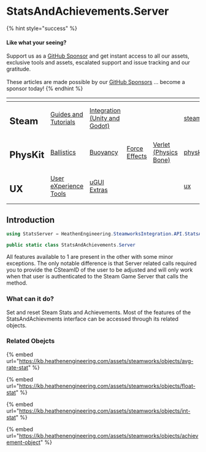 # StatsAndAchievements.Server

{% hint style="success" %}
#### Like what your seeing?

Support us as a [GitHub Sponsor](../../../) and get instant access to all our assets, exclusive tools and assets, escalated support and issue tracking and our gratitude.\
\
These articles are made possible by our [GitHub Sponsors](../../../) ... become a sponsor today!
{% endhint %}

<table data-view="cards"><thead><tr><th></th><th></th><th></th><th></th><th></th><th data-hidden data-card-target data-type="content-ref"></th><th data-hidden data-card-cover data-type="files"></th></tr></thead><tbody><tr><td><h2>Steam</h2></td><td><a href="../../../company/concepts/steam/">Guides and Tutorials</a></td><td><a href="../">Integration (Unity and Godot)</a></td><td></td><td></td><td><a href="../../../company/concepts/steam/">steam</a></td><td><a href="../../../.gitbook/assets/Steamworks Card.png">Steamworks Card.png</a></td></tr><tr><td><h2>PhysKit</h2></td><td><a href="../../physkit/learning/sample-scenes/1-ballistic-basics.md">Ballistics</a></td><td><a href="../../physkit/learning/sample-scenes/1-buoyancy-example.md">Buoyancy</a></td><td><a href="../../physkit/learning/sample-scenes/1-force-effect-fields.md">Force Effects</a></td><td><a href="../../physkit/learning/sample-scenes/2-verlet-spring-skinned-mesh.md">Verlet (Physics Bone)</a></td><td><a href="../../physkit/">physkit</a></td><td><a href="../../../.gitbook/assets/PhysKit Card.png">PhysKit Card.png</a></td></tr><tr><td><h2>UX</h2></td><td><a href="../../ux/learning/core-concepts/">User eXperience Tools</a></td><td><a href="../../ux/learning/ugui-extras/">uGUI Extras</a></td><td></td><td></td><td><a href="../../ux/">ux</a></td><td><a href="../../../.gitbook/assets/Splash Screen (1).png">Splash Screen (1).png</a></td></tr></tbody></table>

## &#x20;Introduction

```csharp
using StatsServer = HeathenEngineering.SteamworksIntegration.API.StatsAndAchievements.Server;
```

```csharp
public static class StatsAndAchievements.Server
```

All features available to 1 are present in the other with some minor exceptions. The only notable difference is that Server related calls required you to provide the CSteamID of the user to be adjusted and will only work when that user is authenticated to the Steam Game Server that calls the method.

### What can it do?

Set and reset Steam Stats and Achievements. Most of the features of the StatsAndAchievments interface can be accessed through its related objects.

### Related Obejcts

{% embed url="https://kb.heathenengineering.com/assets/steamworks/objects/avg-rate-stat" %}

{% embed url="https://kb.heathenengineering.com/assets/steamworks/objects/float-stat" %}

{% embed url="https://kb.heathenengineering.com/assets/steamworks/objects/int-stat" %}

{% embed url="https://kb.heathenengineering.com/assets/steamworks/objects/achievement-object" %}
